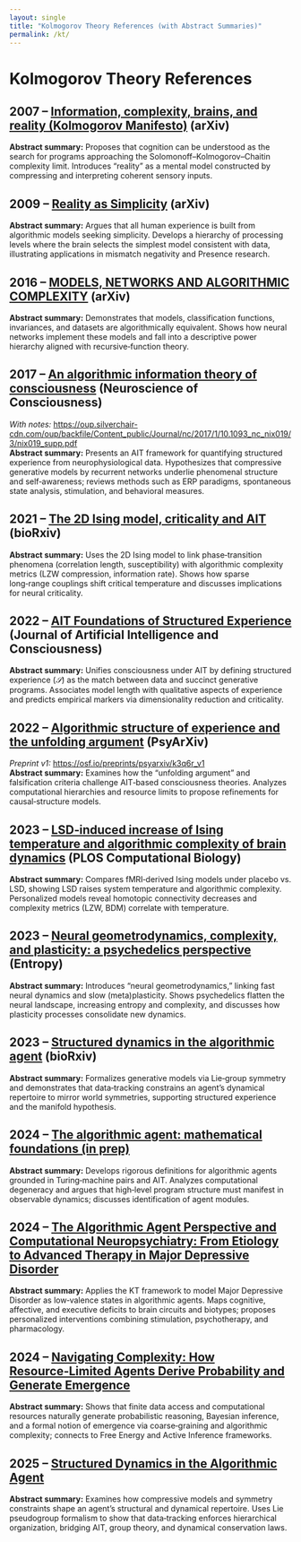 ```yaml
---
layout: single
title: "Kolmogorov Theory References (with Abstract Summaries)"
permalink: /kt/
---
```


# Kolmogorov Theory References

## 2007 – [Information, complexity, brains, and reality (Kolmogorov Manifesto)](https://arxiv.org/abs/0704.1147) (arXiv)  
**Abstract summary:** Proposes that cognition can be understood as the search for programs approaching the Solomonoff–Kolmogorov–Chaitin complexity limit.  Introduces “reality” as a mental model constructed by compressing and interpreting coherent sensory inputs.

## 2009 – [Reality as Simplicity](https://arxiv.org/abs/0903.1193) (arXiv)  
**Abstract summary:** Argues that all human experience is built from algorithmic models seeking simplicity.  Develops a hierarchy of processing levels where the brain selects the simplest model consistent with data, illustrating applications in mismatch negativity and Presence research.

## 2016 – [MODELS, NETWORKS AND ALGORITHMIC COMPLEXITY](https://arxiv.org/abs/1612.05627) (arXiv)  
**Abstract summary:** Demonstrates that models, classification functions, invariances, and datasets are algorithmically equivalent.  Shows how neural networks implement these models and fall into a descriptive power hierarchy aligned with recursive‑function theory.

## 2017 – [An algorithmic information theory of consciousness](https://academic.oup.com/nc/article/2017/1/nix019/4470874) (Neuroscience of Consciousness)  
_With notes:_ https://oup.silverchair-cdn.com/oup/backfile/Content_public/Journal/nc/2017/1/10.1093_nc_nix019/3/nix019_supp.pdf  
**Abstract summary:** Presents an AIT framework for quantifying structured experience from neurophysiological data.  Hypothesizes that compressive generative models by recurrent networks underlie phenomenal structure and self‑awareness; reviews methods such as ERP paradigms, spontaneous state analysis, stimulation, and behavioral measures.

## 2021 – [The 2D Ising model, criticality and AIT](https://www.biorxiv.org/content/10.1101/2021.10.21.465265v1) (bioRxiv)  
**Abstract summary:** Uses the 2D Ising model to link phase‑transition phenomena (correlation length, susceptibility) with algorithmic complexity metrics (LZW compression, information rate).  Shows how sparse long‑range couplings shift critical temperature and discusses implications for neural criticality.

## 2022 – [AIT Foundations of Structured Experience](https://www.worldscientific.com/doi/10.1142/S2705078522500047) (Journal of Artificial Intelligence and Consciousness)  
**Abstract summary:** Unifies consciousness under AIT by defining structured experience (*𝒮*) as the match between data and succinct generative programs.  Associates model length with qualitative aspects of experience and predicts empirical markers via dimensionality reduction and criticality.

## 2022 – [Algorithmic structure of experience and the unfolding argument](https://osf.io/preprints/psyarxiv/7nbsw) (PsyArXiv)  
_Preprint v1:_ https://osf.io/preprints/psyarxiv/k3q6r_v1  
**Abstract summary:** Examines how the “unfolding argument” and falsification criteria challenge AIT‑based consciousness theories.  Analyzes computational hierarchies and resource limits to propose refinements for causal‑structure models.

## 2023 – [LSD‑induced increase of Ising temperature and algorithmic complexity of brain dynamics](https://journals.plos.org/ploscompbiol/article?id=10.1371/journal.pcbi.1010811) (PLOS Computational Biology)  
**Abstract summary:** Compares fMRI‑derived Ising models under placebo vs. LSD, showing LSD raises system temperature and algorithmic complexity.  Personalized models reveal homotopic connectivity decreases and complexity metrics (LZW, BDM) correlate with temperature.

## 2023 – [Neural geometrodynamics, complexity, and plasticity: a psychedelics perspective](https://www.mdpi.com/1099-4300/26/1/90) (Entropy)  
**Abstract summary:** Introduces “neural geometrodynamics,” linking fast neural dynamics and slow (meta)plasticity.  Shows psychedelics flatten the neural landscape, increasing entropy and complexity, and discusses how plasticity processes consolidate new dynamics.

## 2023 – [Structured dynamics in the algorithmic agent](https://www.biorxiv.org/content/10.1101/2023.12.12.571311v1) (bioRxiv)  
**Abstract summary:** Formalizes generative models via Lie‑group symmetry and demonstrates that data‑tracking constrains an agent’s dynamical repertoire to mirror world symmetries, supporting structured experience and the manifold hypothesis.

## 2024 – [The algorithmic agent: mathematical foundations (in prep)](https://www.overleaf.com/project/64e8ec470bc7c8920a8f36bf)  
**Abstract summary:** Develops rigorous definitions for algorithmic agents grounded in Turing‑machine pairs and AIT.  Analyzes computational degeneracy and argues that high‑level program structure must manifest in observable dynamics; discusses identification of agent modules.

## 2024 – [The Algorithmic Agent Perspective and Computational Neuropsychiatry: From Etiology to Advanced Therapy in Major Depressive Disorder](https://www.mdpi.com/1099-4300/26/11/953)  
**Abstract summary:** Applies the KT framework to model Major Depressive Disorder as low‑valence states in algorithmic agents.  Maps cognitive, affective, and executive deficits to brain circuits and biotypes; proposes personalized interventions combining stimulation, psychotherapy, and pharmacology.

## 2024 – [Navigating Complexity: How Resource‑Limited Agents Derive Probability and Generate Emergence](https://osf.io/3xy5d/)  
**Abstract summary:** Shows that finite data access and computational resources naturally generate probabilistic reasoning, Bayesian inference, and a formal notion of emergence via coarse‑graining and algorithmic complexity; connects to Free Energy and Active Inference frameworks.

## 2025 – [Structured Dynamics in the Algorithmic Agent](https://www.mdpi.com/1099-4300/27/1/90)  
**Abstract summary:** Examines how compressive models and symmetry constraints shape an agent’s structural and dynamical repertoire.  Uses Lie pseudogroup formalism to show that data‑tracking enforces hierarchical organization, bridging AIT, group theory, and dynamical conservation laws.
